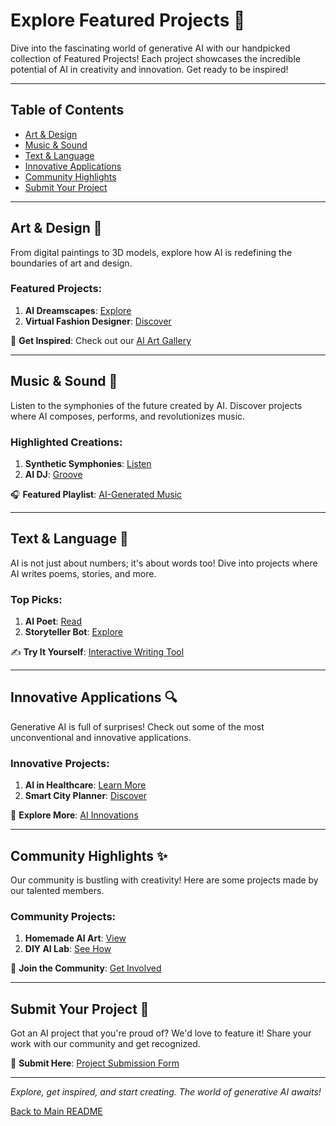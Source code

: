 # Explore Featured Projects 🌟

Dive into the fascinating world of generative AI with our handpicked collection of Featured Projects! Each project showcases the incredible potential of AI in creativity and innovation. Get ready to be inspired!

---

## Table of Contents
- [Art & Design](#art--design)
- [Music & Sound](#music--sound)
- [Text & Language](#text--language)
- [Innovative Applications](#innovative-applications)
- [Community Highlights](#community-highlights)
- [Submit Your Project](#submit-your-project)

---

## Art & Design 🎨

From digital paintings to 3D models, explore how AI is redefining the boundaries of art and design.

### Featured Projects:
1. **AI Dreamscapes**: [Explore](https://github.com/natnew/Awesome-Generative-AI/blob/main/Projects.md)
2. **Virtual Fashion Designer**: [Discover](https://github.com/natnew/Awesome-Generative-AI/blob/main/Projects.md)

🚀 **Get Inspired**: Check out our [AI Art Gallery](https://github.com/natnew/Awesome-Generative-AI/blob/main/Projects.md)

---

## Music & Sound 🎵

Listen to the symphonies of the future created by AI. Discover projects where AI composes, performs, and revolutionizes music.

### Highlighted Creations:
1. **Synthetic Symphonies**: [Listen](https://github.com/natnew/Awesome-Generative-AI/blob/main/Projects.md)
2. **AI DJ**: [Groove](https://github.com/natnew/Awesome-Generative-AI/blob/main/Projects.md)

🎧 **Featured Playlist**: [AI-Generated Music](https://github.com/natnew/Awesome-Generative-AI/blob/main/Projects.md)

---

## Text & Language 📝
AI is not just about numbers; it's about words too! Dive into projects where AI writes poems, stories, and more.

### Top Picks:
1. **AI Poet**: [Read](https://github.com/natnew/Awesome-Generative-AI/blob/main/Projects.md)
2. **Storyteller Bot**: [Explore](https://github.com/natnew/Awesome-Generative-AI/blob/main/Projects.md)

✍️ **Try It Yourself**: [Interactive Writing Tool](https://github.com/natnew/Awesome-Generative-AI/blob/main/Projects.md)

---

## Innovative Applications 🔍

Generative AI is full of surprises! Check out some of the most unconventional and innovative applications.

### Innovative Projects:
1. **AI in Healthcare**: [Learn More](https://github.com/natnew/Awesome-Generative-AI/blob/main/Projects.md)
2. **Smart City Planner**: [Discover](https://github.com/natnew/Awesome-Generative-AI/blob/main/Projects.md)

🤖 **Explore More**: [AI Innovations](https://github.com/natnew/Awesome-Generative-AI/blob/main/Projects.md)

---

## Community Highlights ✨


Our community is bustling with creativity! Here are some projects made by our talented members.

### Community Projects:
1. **Homemade AI Art**: [View](https://github.com/natnew/Awesome-Generative-AI/blob/main/Projects.md)
2. **DIY AI Lab**: [See How](https://github.com/natnew/Awesome-Generative-AI/blob/main/Projects.md)

🌟 **Join the Community**: [Get Involved](LINK_TO_COMMUNITY_PAGE)

---

## Submit Your Project 🚀


Got an AI project that you're proud of? We'd love to feature it! Share your work with our community and get recognized.

📝 **Submit Here**: [Project Submission Form](https://github.com/natnew/Awesome-Generative-AI/blob/main/Projects.md)

---

*Explore, get inspired, and start creating. The world of generative AI awaits!*

[Back to Main README](https://github.com/natnew/Awesome-Generative-AI)


